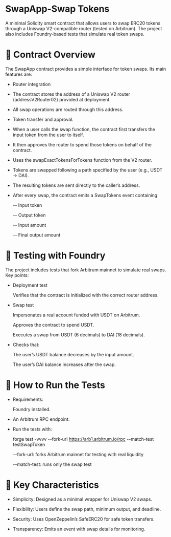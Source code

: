 # SwapApp-Swap Tokens
A minimal Solidity smart contract that allows users to swap ERC20 tokens through a Uniswap V2-compatible router (tested on Arbitrum). The project also includes Foundry-based tests that simulate real token swaps.
# 🔹 Contract Overview

The SwapApp contract provides a simple interface for token swaps. Its main features are:

- Router integration

- The contract stores the address of a Uniswap V2 router (addressV2Router02) provided at deployment.

- All swap operations are routed through this address.

- Token transfer and approval.

- When a user calls the swap function, the contract first transfers the input token from the user to itself.

- It then approves the router to spend those tokens on behalf of the contract.

- Uses the swapExactTokensForTokens function from the V2 router.

- Tokens are swapped following a path specified by the user (e.g., USDT → DAI).

- The resulting tokens are sent directly to the caller’s address.

- After every swap, the contract emits a SwapTokens event containing:

   -- Input token

   -- Output token

   -- Input amount

   -- Final output amount

# 🔹 Testing with Foundry

The project includes tests that fork Arbitrum mainnet to simulate real swaps. Key points:

- Deployment test

   Verifies that the contract is initialized with the correct router address.

- Swap test

   Impersonates a real account funded with USDT on Arbitrum.

   Approves the contract to spend USDT.

   Executes a swap from USDT (6 decimals) to DAI (18 decimals).

- Checks that:

   The user’s USDT balance decreases by the input amount.

   The user’s DAI balance increases after the swap.

# 🔹 How to Run the Tests

- Requirements:

   Foundry installed.

- An Arbitrum RPC endpoint.

- Run the tests with:

   forge test -vvvv --fork-url https://arb1.arbitrum.io/rpc --match-test testSwapToken

   --fork-url: forks Arbitrum mainnet for testing with real liquidity

   --match-test: runs only the swap test

# 📌 Key Characteristics

- Simplicity: Designed as a minimal wrapper for Uniswap V2 swaps.

- Flexibility: Users define the swap path, minimum output, and deadline.

- Security: Uses OpenZeppelin’s SafeERC20 for safe token transfers.

- Transparency: Emits an event with swap details for monitoring.
